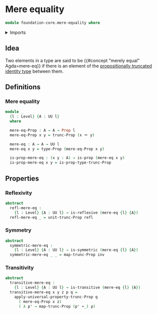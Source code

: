 # Mere equality

```agda
module foundation-core.mere-equality where
```

<details><summary>Imports</summary>

```agda
open import foundation-core.binary-relations
open import foundation.functoriality-propositional-truncation
open import foundation.propositional-truncations
open import foundation.universe-levels

open import foundation-core.identity-types
open import foundation-core.propositions
```

</details>

## Idea

Two elements in a type are said to be {{#concept "merely equal" Agda=mere-eq}} if there is an element of the
[propositionally truncated](foundation.propositional-truncations.md) [identity type](foundation-core.identity-types.md) between them.

## Definitions

### Mere equality

```agda
module _
  {l : Level} {A : UU l}
  where

  mere-eq-Prop : A → A → Prop l
  mere-eq-Prop x y = trunc-Prop (x ＝ y)

  mere-eq : A → A → UU l
  mere-eq x y = type-Prop (mere-eq-Prop x y)

  is-prop-mere-eq : (x y : A) → is-prop (mere-eq x y)
  is-prop-mere-eq x y = is-prop-type-trunc-Prop
```

## Properties

### Reflexivity

```agda
abstract
  refl-mere-eq :
    {l : Level} {A : UU l} → is-reflexive (mere-eq {l} {A})
  refl-mere-eq _ = unit-trunc-Prop refl
```

### Symmetry

```agda
abstract
  symmetric-mere-eq :
    {l : Level} {A : UU l} → is-symmetric (mere-eq {l} {A})
  symmetric-mere-eq _ _ = map-trunc-Prop inv
```

### Transitivity

```agda
abstract
  transitive-mere-eq :
    {l : Level} {A : UU l} → is-transitive (mere-eq {l} {A})
  transitive-mere-eq x y z p q =
    apply-universal-property-trunc-Prop q
      ( mere-eq-Prop x z)
      ( λ p' → map-trunc-Prop (p' ∙_) p)
```
